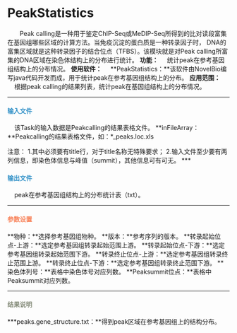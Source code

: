 # PeakStatistics
　　Peak calling是一种用于鉴定ChIP-Seq或MeDIP-Seq所得到的比对读段富集在基因组哪些区域的计算方法。当免疫沉淀的蛋白质是一种转录因子时， DNA的富集区域就是这种转录因子的结合位点（TFBS）。该模块就是对Peak calling所富集的DNA区域在染色体结构上的分布进行统计。
**功能：**
&nbsp;&nbsp;&nbsp;&nbsp;统计peak在参考基因组结构上的分布情况。
**使用软件：**
&nbsp;&nbsp;&nbsp;&nbsp;**PeakStatistics：**该软件由NovelBio编写java代码开发而成，用于统计peak在参考基因组结构上的分布。
**应用范围：**
	&nbsp;&nbsp;&nbsp;&nbsp;根据peak calling的结果列表，统计peak在基因组结构上的分布情况。
***

#### **<i class="fa fa-dot-circle-o" aria-hidden="true" style="color:#3090C7"></i><span style="color:#3090C7"> 输入文件**
&nbsp;&nbsp;&nbsp;&nbsp;该Task的输入数据是Peakcalling的结果表格文件。
**inFileArray：**Peakcalling的结果表格文件，如：*_peaks.loc.xls
<div style="text-align:center">
	<img data-src="1.jpg" width="800px" ></img>
</div>
注意：
1.其中必须要有title行，对于title名称无特殊要求；
2.输入文件至少要有两列信息，即染色体信息与峰值（summit），其他信息可有可无。
***

#### **<i class="fa fa-dot-circle-o" aria-hidden="true" style="color:#3090C7"></i><span style="color:#3090C7"> 输出文件**
&nbsp;&nbsp;&nbsp;&nbsp;peak在参考基因组结构上的分布统计表（txt）。
***

#### **<i class="fa fa-cog" aria-hidden="true" style="color:#F88158"></i> <span style="color:#F88158">参数设置**
**物种：**选择参考基因组物种。
**版本：**参考序列的版本。
**转录起始位点-上游：**选定参考基因组转录起始范围上游。
**转录起始位点-下游：**选定参考基因组转录起始范围下游。
**转录终止位点-上游：**选定参考基因组转录终止范围上游。
**转录终止位点-下游：**选定参考基因组转录终止范围下游。
**染色体列号：**表格中染色体号对应列数。
**Peaksummit位点：**表格中Peaksummit对应列数。
***

#### **<i class="fa fa-file-text" aria-hidden="true" style="color:#848b79"></i><span style="color:#848b79"> 结果说明**
**\*peaks.gene_structure.txt：**得到peak区域在参考基因组上的结构分布。
<div style="text-align:center">
	<img data-src="2.jpg" width="600px" ></img>
</div>&nbsp;

